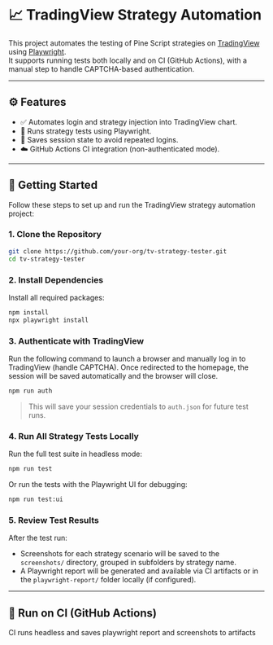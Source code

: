 # 📈 TradingView Strategy Automation

This project automates the testing of Pine Script strategies on [TradingView](https://www.tradingview.com/) using [Playwright](https://playwright.dev/).  
It supports running tests both locally and on CI (GitHub Actions), with a manual step to handle CAPTCHA-based authentication.

---

## ⚙️ Features

- ✅ Automates login and strategy injection into TradingView chart.
- 🧪 Runs strategy tests using Playwright.
- 💾 Saves session state to avoid repeated logins.
- ☁️ GitHub Actions CI integration (non-authenticated mode).

---

## 🚀 Getting Started

Follow these steps to set up and run the TradingView strategy automation project:

### 1. Clone the Repository

```bash
git clone https://github.com/your-org/tv-strategy-tester.git
cd tv-strategy-tester
```

### 2. Install Dependencies

Install all required packages:

```bash
npm install
npx playwright install
```

### 3. Authenticate with TradingView

Run the following command to launch a browser and manually log in to TradingView (handle CAPTCHA). Once redirected to the homepage, the session will be saved automatically and the browser will close.

```bash
npm run auth
```

> This will save your session credentials to `auth.json` for future test runs.

### 4. Run All Strategy Tests Locally

Run the full test suite in headless mode:

```bash
npm run test
```

Or run the tests with the Playwright UI for debugging:

```bash
npm run test:ui
```

### 5. Review Test Results

After the test run:

- Screenshots for each strategy scenario will be saved to the `screenshots/` directory, grouped in subfolders by strategy name.
- A Playwright report will be generated and available via CI artifacts or in the `playwright-report/` folder locally (if configured).

---

## 🧪 Run on CI (GitHub Actions)

CI runs headless and saves playwright report and screenshots to artifacts

